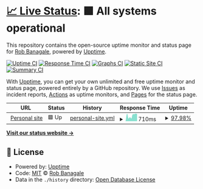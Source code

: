 # [📈 Live Status](https://banagale.github.io/upptime): <!--live status--> **🟩 All systems operational**

This repository contains the open-source uptime monitor and status page for [Rob Banagale](https://banagale.com), powered by [Upptime](https://github.com/upptime/upptime).

[![Uptime CI](https://github.com/banagale/upptime/workflows/Uptime%20CI/badge.svg)](https://github.com/banagale/upptime/actions?query=workflow%3A%22Uptime+CI%22)
[![Response Time CI](https://github.com/banagale/upptime/workflows/Response%20Time%20CI/badge.svg)](https://github.com/banagale/upptime/actions?query=workflow%3A%22Response+Time+CI%22)
[![Graphs CI](https://github.com/banagale/upptime/workflows/Graphs%20CI/badge.svg)](https://github.com/banagale/upptime/actions?query=workflow%3A%22Graphs+CI%22)
[![Static Site CI](https://github.com/banagale/upptime/workflows/Static%20Site%20CI/badge.svg)](https://github.com/banagale/upptime/actions?query=workflow%3A%22Static+Site+CI%22)
[![Summary CI](https://github.com/banagale/upptime/workflows/Summary%20CI/badge.svg)](https://github.com/banagale/upptime/actions?query=workflow%3A%22Summary+CI%22)

With [Upptime](https://upptime.js.org), you can get your own unlimited and free uptime monitor and status page, powered entirely by a GitHub repository. We use [Issues](https://github.com/banagale/upptime/issues) as incident reports, [Actions](https://github.com/banagale/upptime/actions) as uptime monitors, and [Pages](https://banagale.github.io/upptime) for the status page.

<!--start: status pages-->
<!-- This summary is generated by Upptime (https://github.com/upptime/upptime) -->
<!-- Do not edit this manually, your changes will be overwritten -->
<!-- prettier-ignore -->
| URL | Status | History | Response Time | Uptime |
| --- | ------ | ------- | ------------- | ------ |
| <img alt="" src="https://favicons.githubusercontent.com/www.banagale.com" height="13"> [Personal site](https://www.banagale.com) | 🟩 Up | [personal-site.yml](https://github.com/banagale/upptime/commits/HEAD/history/personal-site.yml) | <details><summary><img alt="Response time graph" src="./graphs/personal-site/response-time-week.png" height="20"> 710ms</summary><br><a href="https://banagale.github.io/upptime/history/personal-site"><img alt="Response time 581" src="https://img.shields.io/endpoint?url=https%3A%2F%2Fraw.githubusercontent.com%2Fbanagale%2Fupptime%2FHEAD%2Fapi%2Fpersonal-site%2Fresponse-time.json"></a><br><a href="https://banagale.github.io/upptime/history/personal-site"><img alt="24-hour response time 784" src="https://img.shields.io/endpoint?url=https%3A%2F%2Fraw.githubusercontent.com%2Fbanagale%2Fupptime%2FHEAD%2Fapi%2Fpersonal-site%2Fresponse-time-day.json"></a><br><a href="https://banagale.github.io/upptime/history/personal-site"><img alt="7-day response time 710" src="https://img.shields.io/endpoint?url=https%3A%2F%2Fraw.githubusercontent.com%2Fbanagale%2Fupptime%2FHEAD%2Fapi%2Fpersonal-site%2Fresponse-time-week.json"></a><br><a href="https://banagale.github.io/upptime/history/personal-site"><img alt="30-day response time 606" src="https://img.shields.io/endpoint?url=https%3A%2F%2Fraw.githubusercontent.com%2Fbanagale%2Fupptime%2FHEAD%2Fapi%2Fpersonal-site%2Fresponse-time-month.json"></a><br><a href="https://banagale.github.io/upptime/history/personal-site"><img alt="1-year response time 581" src="https://img.shields.io/endpoint?url=https%3A%2F%2Fraw.githubusercontent.com%2Fbanagale%2Fupptime%2FHEAD%2Fapi%2Fpersonal-site%2Fresponse-time-year.json"></a></details> | <details><summary><a href="https://banagale.github.io/upptime/history/personal-site">97.98%</a></summary><a href="https://banagale.github.io/upptime/history/personal-site"><img alt="All-time uptime 99.35%" src="https://img.shields.io/endpoint?url=https%3A%2F%2Fraw.githubusercontent.com%2Fbanagale%2Fupptime%2FHEAD%2Fapi%2Fpersonal-site%2Fuptime.json"></a><br><a href="https://banagale.github.io/upptime/history/personal-site"><img alt="24-hour uptime 100.00%" src="https://img.shields.io/endpoint?url=https%3A%2F%2Fraw.githubusercontent.com%2Fbanagale%2Fupptime%2FHEAD%2Fapi%2Fpersonal-site%2Fuptime-day.json"></a><br><a href="https://banagale.github.io/upptime/history/personal-site"><img alt="7-day uptime 97.98%" src="https://img.shields.io/endpoint?url=https%3A%2F%2Fraw.githubusercontent.com%2Fbanagale%2Fupptime%2FHEAD%2Fapi%2Fpersonal-site%2Fuptime-week.json"></a><br><a href="https://banagale.github.io/upptime/history/personal-site"><img alt="30-day uptime 99.54%" src="https://img.shields.io/endpoint?url=https%3A%2F%2Fraw.githubusercontent.com%2Fbanagale%2Fupptime%2FHEAD%2Fapi%2Fpersonal-site%2Fuptime-month.json"></a><br><a href="https://banagale.github.io/upptime/history/personal-site"><img alt="1-year uptime 99.35%" src="https://img.shields.io/endpoint?url=https%3A%2F%2Fraw.githubusercontent.com%2Fbanagale%2Fupptime%2FHEAD%2Fapi%2Fpersonal-site%2Fuptime-year.json"></a></details>

<!--end: status pages-->

[**Visit our status website →**](https://banagale.github.io/upptime)

## 📄 License

- Powered by: [Upptime](https://github.com/upptime/upptime)
- Code: [MIT](./LICENSE) © [Rob Banagale](https://banagale.com)
- Data in the `./history` directory: [Open Database License](https://opendatacommons.org/licenses/odbl/1-0/)
